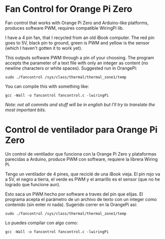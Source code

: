# Fan Control for Orange Pi Zero
Fan control that works with Orange Pi Zero and Arduino-like platforms, produces software PWM, requires compatible WiringPi lib.

I have a 4 pin fan, that I recycled from an old iBook computer. The red pin goes to 5V, black pin to ground, green is PWM and yellow is the sensor (which I haven't gotten it to work yet).

This outputs software PWM through a pin of your choosing. The program accepts the parameter of a text file with only an integer as content (no newline characters or white spaces). Suggested run in OrangePi:

`sudo ./fancontrol /sys/class/thermal/thermal_zone1/temp `

You can compile this with something like:

`gcc -Wall -o fancontrol fancontrol.c -lwiringPi`

*Note: not all commits and stuff will be in english but I'll try to translate the most important bits.*

# Control de ventilador para Orange Pi Zero
Un control de ventilador que funciona con la Orange Pi Zero y plataformas parecidas a Arduino, produce PWM con software, requiere la librera Wiring Pi.

Tengo un ventilador de 4 pines, que reciclé de una iBook vieja. El pin rojo va a 5V, el negro a tierra, el verde es PWM y el amarillo es el sensor (que no he logrado que funcione aun).

Esto saca un PWM hecho por software a traves del pin que elijas. El programa acepta el parámetro de un archivo de texto con un integer como contenido (sin enter ni nada). Sugerido correr en la OrangePi así: 

`sudo ./fancontrol /sys/class/thermal/thermal_zone1/temp `

Lo puedes compilar con algo como:

`gcc -Wall -o fancontrol fancontrol.c -lwiringPi`
